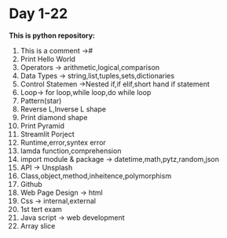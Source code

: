 # Day 1-22
**This is python repository:**

1. This is a comment ->#
2. Print Hello World
3. Operators -> arithmetic,logical,comparison
4. Data Types -> string,list,tuples,sets,dictionaries
5. Control Statemen ->Nested if,if elif,short hand if statement
6. Loop-> for loop,while loop,do while loop
7. Pattern(star)
8. Reverse L,Inverse L shape
9. Print diamond shape
10. Print Pyramid
11. Streamlit Porject
12. Runtime,error,syntex error
13. lamda function,comprehension
14. import module & package -> datetime,math,pytz,random,json
15. API -> Unsplash
16. Class,object,method,inheitence,polymorphism
17. Github 
18. Web Page Design -> html
19. Css -> internal,external
20. 1st tert exam
21. Java script -> web development
22. Array slice
